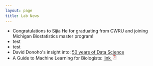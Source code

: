 ```yaml
---
layout: page
title: Lab News
---
```




- Congratulations to Sijia He for graduating from CWRU and joining Michigan Biostatistics master program!
- test
- test
- David Donoho's insight into: [50 years of Data Science](https://courses.csail.mit.edu/18.337/2015/docs/50YearsDataScience.pdf)
- A Guide to Machine Learning for Biologists: [link ![CV as pdf](./assets/pics/pdf-icon.png)](NRev21.pdf)


